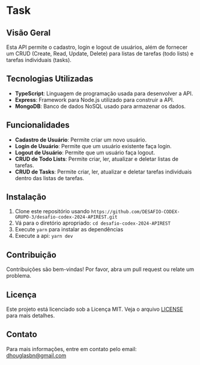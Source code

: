 # Task
## Visão Geral

Esta API permite o cadastro, login e logout de usuários, além de fornecer um CRUD (Create, Read, Update, Delete) para listas de tarefas (todo lists) e tarefas individuais (tasks). 

## Tecnologias Utilizadas

- **TypeScript**: Linguagem de programação usada para desenvolver a API.
- **Express**: Framework para Node.js utilizado para construir a API.
- **MongoDB**: Banco de dados NoSQL usado para armazenar os dados.

## Funcionalidades

- **Cadastro de Usuário**: Permite criar um novo usuário.
- **Login de Usuário**: Permite que um usuário existente faça login.
- **Logout de Usuário**: Permite que um usuário faça logout.
- **CRUD de Todo Lists**: Permite criar, ler, atualizar e deletar listas de tarefas.
- **CRUD de Tasks**: Permite criar, ler, atualizar e deletar tarefas individuais dentro das listas de tarefas.

## Instalação

1. Clone este repositório usando `https://github.com/DESAFIO-CODEX-GRUPO-3/desafio-codex-2024-APIREST.git`
2. Vá para o diretório apropriado: `cd desafio-codex-2024-APIREST`<br />
3. Execute `yarn` para instalar as dependências<br />
4. Execute a api: `yarn dev`

## Contribuição

Contribuições são bem-vindas! Por favor, abra um pull request ou relate um problema.

## Licença

Este projeto está licenciado sob a Licença MIT. Veja o arquivo [LICENSE](https://opensource.org/licenses/MIT) para mais detalhes.

## Contato

Para mais informações, entre em contato pelo email: [dhouglasbn@gmail.com](mailto:dhouglasbn@gmail.com)
